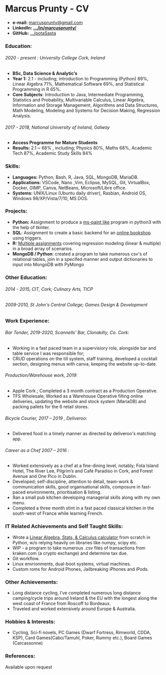 # Marcus Prunty - CV
- **e-mail:** marcusprunty@gmail.com 
- **LinkedIn: [.../in/marcusprunty/](https://www.linkedin.com/in/marcusprunty/)**
- **GitHub:** [.../potaSasta](https://github.com/potaSasta)

### Education:
###### 2020 - present : University College Cork, Ireland 
- **BSc, Data Science & Analytic’s** 
- **Year 1:** 2.1 - including; introduction to Programming (Python) 89%, Linear Algebra 71%, Mathematical Software 69%, and Statistical Programming in R 65%. 
- **Core Subjects**: Introduction to Java, Intermediate Programming, Statistics and Probability, Multivariable Calculus, Linear Algebra, Information and Storage Management, Algorithms and Data Structures, Math Modeling, Modeling and Systems for Decision Making, Regression Analysis.

###### 2017 - 2018, National University of Ireland, Galway  
- **Access Programme for Mature Students**
- **Results:** 2.1 ~ 68% , including; Physics 80%, Maths 68%, Academic Tech 87%, Academic Study Skills 84%

### Skills:
- **Languages:** Python, Bash, R, Java, SQL, MongoDB, MariaDB.
- **Applications:** VSCode, Nano ,Vim, Eclipse, MySQL, Git,  VirtualBox, Docker, GIMP, Canva, NetBeans, Microsoft/Libre office.
- **Systems:** UNIX/Linux (Ubuntu daily driver), Rasbian, Android OS, Windows 98/XP/Vista/7/10, MS DOS.

### Projects:
- **Python:** Assignment to produce a [ms-paint like](https://github.com/potaSasta/mPaint) program in python3 with the help of tkinter.
- **SQL**: Assignment to create a basic backend for an [online bookshop](https://github.com/potaSasta/SQL_BookStore) using triggers. 
- **R:** [Multiple assignments](https://github.com/potaSasta/R_Assignments) covering regression modeling (linear & multiple) in a broad array of scenarios.
- **MongoDB / Python**: created a program to take numerous csv's of relational tables, join in a specifed manner and output dictionaries to input into MongoDB with PyMongo

### Other Education:
###### 2014 - 2015, CIT, Cork; Culinary Arts, TICP
###### 2009-2010, St John's Central College; Games Design & Development

### Work Experience:
###### Bar Tender, 2019-2020, Scannells’ Bar, Clonakilty, Co. Cork:
- Working in a fast paced team in a supervisiory role, alongside bar and table service I was responsible for;
- CRUD operations on the till system, staff training, developed a cocktail section, designing menus with canva, keeping the website up-to-date.

###### Production/Warehouse work, 2019:
- Apple Cork ; Completed a 3 month contract as a Production Operative.
- TFS Wholesale; Worked as a Warehouse Operative filling online deliveries, updating the website and stock system (MariaDB) and packing pallets for the 6 retail stores.

###### Bicycle Courier, 2017 – 2019 , Deliveroo:
- Delivered food in a timely manner as directed by deliveroo's matching app.

###### Career as a Chef 2007 – 2016 :
- Worked extensively as a chef at a fine-dining level, notably; Fota Island Hotel, The River Lee, Pilgrim’s and Café Paradiso in Cork, and Forest Avenue and One Pico in Dublin.
- Developed; self-discipline, attention to detail, team-work & communication skills,  good organisational skills, composure in fast-paced environments, prioritisation & listing.
- Ran a small pub kitchen developing managerial skills along with my own menu.
- Completed a three month stint in a fast paced classical kitchen in the south-west of France while learning French.

### IT Related Achievements and Self Taught Skills:
- Wrote a [Linear Algebra, Stats, & Calculus calculator](https://github.com/potaSasta/Maths) from scratch in Python, w/o relying heavily on libraries like numpy, scipy etc. 
- WIP - a program to take numerous .csv files of transactions from kraken.com (a crypto exchange) and determine tax due.
- Git workflow.
- Linux envrionments, dual-boot systems, virtual machines.
- Custom roms for Android Phones, Jailbreaking iPhones and iPods.

### Other Achievements:
- Long distance cycling, I’ve completed numerous long distance camping/cycle trips around Ireland & the EU with the longest along the west coast of France from Roscoff to Bordeaux. 
- Traveled and worked extensively around Europe & Australia.

### Hobbies & Interests:
- Cycling, Sci-fi novels, PC Games (Dwarf Fortress, Rimworld, CDDA, KSP), Card Games(Cabo/Tamuhl, Poker, Rummy etc.), Board Games (Carcassonne)

###  References:
Available upon request
